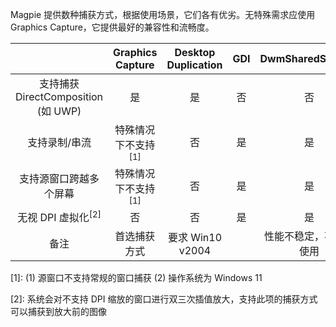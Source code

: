 Magpie 提供数种捕获方式，根据使用场景，它们各有优劣。无特殊需求应使用 Graphics Capture，它提供最好的兼容性和流畅度。

| | Graphics Capture | Desktop Duplication | GDI | DwmSharedSurface |
| :---: | :---: | :---: | :---: |:---: |
| 支持捕获 DirectComposition (如 UWP) | 是 | 是 | 否 | 否 |
| 支持录制/串流 | 特殊情况下不支持<sup>[1]</sup> | 否 | 是 | 是 |
| 支持源窗口跨越多个屏幕 | 特殊情况下不支持<sup>[1]</sup> | 否 | 是 | 是 |
| 无视 DPI 虚拟化<sup>[2]</sup> | 否 | 否 | 是| 是 |
| 备注 | 首选捕获方式 | 要求 Win10 v2004 | | 性能不稳定，不建议使用 |

[1]: (1) 源窗口不支持常规的窗口捕获 (2) 操作系统为 Windows 11

[2]: 系统会对不支持 DPI 缩放的窗口进行双三次插值放大，支持此项的捕获方式可以捕获到放大前的图像
